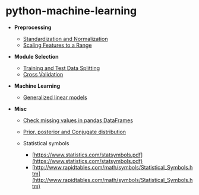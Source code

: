 # python-machine-learning

* **Preprocessing**
	
	+ [Standardization and Normalization](standardization-and-normalization.ipynb)
	+ [Scaling Features to a Range](scaling-features-to-a-range.ipynb)

* **Module Selection**

	+ [Training and Test Data Splitting](train-test-split.ipynb)
	+ [Cross Validation](cross-validation.ipynb)

* **Machine Learning**

	+ [Generalized linear models](generalized-linear-models.ipynb)
	
* **Misc**

	+ [Check missing values in pandas DataFrames](check-missing-values-in-dataframe.ipynb)
	+ [Prior, posterior and Conjugate distribution](https://stats.stackexchange.com/questions/58564/help-me-understand-bayesian-prior-and-posterior-distributions)
	+ Statistical symbols
		
		* [https://www.statistics.com/statsymbols.pdf](https://www.statistics.com/statsymbols.pdf)
		* [http://www.rapidtables.com/math/symbols/Statistical_Symbols.htm](http://www.rapidtables.com/math/symbols/Statistical_Symbols.htm)
